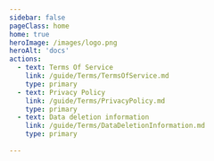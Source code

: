 ```yaml
---
sidebar: false
pageClass: home
home: true
heroImage: /images/logo.png
heroAlt: 'docs'
actions:
  - text: Terms Of Service
    link: /guide/Terms/TermsOfService.md
    type: primary
  - text: Privacy Policy
    link: /guide/Terms/PrivacyPolicy.md
    type: primary
  - text: Data deletion information
    link: /guide/Terms/DataDeletionInformation.md
    type: primary
  
---
```

